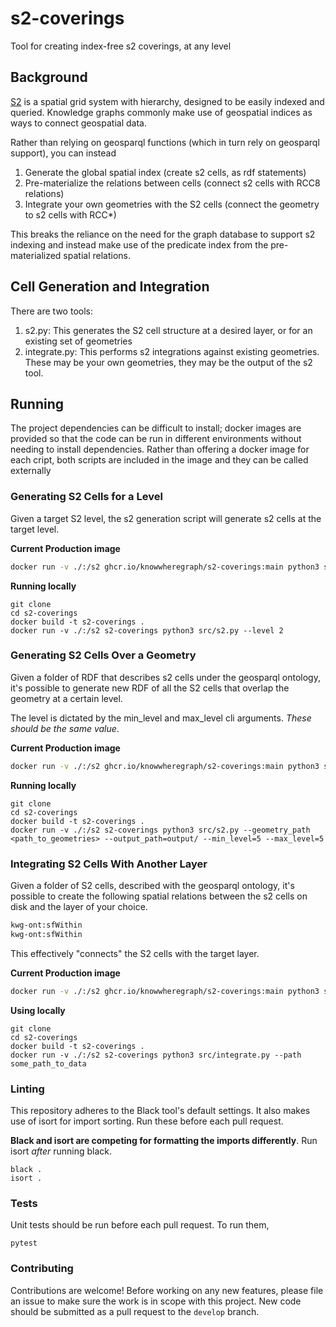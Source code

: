 # s2-coverings
Tool for creating index-free s2 coverings, at any level

## Background

[S2](http://s2geometry.io/) is a spatial grid system with hierarchy, designed to be easily indexed and queried. Knowledge graphs commonly make use of geospatial indices as ways to connect geospatial data.


Rather than relying on geosparql functions (which in turn rely on geosparql support), you can instead 
1. Generate the global spatial index (create s2 cells, as rdf statements)
2. Pre-materialize the relations between cells (connect s2 cells with RCC8 relations)
3. Integrate your own geometries with the S2 cells (connect the geometry to s2  cells with RCC*)

This breaks the reliance on the need for the graph database to support s2 indexing and instead make use of the predicate index from the pre-materialized spatial relations.

## Cell Generation and Integration

There are two tools:

1. s2.py: This generates the S2 cell structure at a desired layer, or for an existing set of geometries 
2. integrate.py: This performs s2 integrations against existing geometries. These may be your own geometries, they may be the output of the s2 tool. 


## Running
The project dependencies can be difficult to install; docker images are provided so that the code can be run in different environments without needing to install dependencies. Rather than offering a docker image for each cript, both scripts are included in the image and they can be called externally

### Generating S2 Cells for a Level

Given a target S2 level, the s2 generation script will generate s2 cells at the target level. 

**Current Production image**
```bash
docker run -v ./:/s2 ghcr.io/knowwheregraph/s2-coverings:main python3 src/s2.py --level <level>
```

**Running locally**
```commandline
git clone
cd s2-coverings
docker build -t s2-coverings .
docker run -v ./:/s2 s2-coverings python3 src/s2.py --level 2
```

### Generating S2 Cells Over a Geometry

Given a folder of RDF that describes s2 cells under the geosparql ontology, it's possible to generate new RDF of all the
S2 cells that overlap the geometry at a certain level.

The level is dictated by the min_level and max_level cli arguments. _These should be the same value_.

**Current Production image**
```bash
docker run -v ./:/s2 ghcr.io/knowwheregraph/s2-coverings:main python3 src/s2.py --path <path_to_geometries> --output_path=output/ --min_level=5 --max_level=5
```

**Running locally**
```commandline
git clone
cd s2-coverings
docker build -t s2-coverings .
docker run -v ./:/s2 s2-coverings python3 src/s2.py --geometry_path <path_to_geometries> --output_path=output/ --min_level=5 --max_level=5
```

### Integrating S2 Cells With Another Layer 

Given a folder of S2 cells, described with the geosparql ontology, it's possible to create the following spatial relations between the s2 cells
on disk and the layer of your choice.

```bash
kwg-ont:sfWithin
kwg-ont:sfWithin
```

This effectively "connects" the S2 cells with the target layer.

**Current Production image**
```bash
docker run -v ./:/s2 ghcr.io/knowwheregraph/s2-coverings:main python3 src/integrate.py --path <path to geometries>
```

**Using locally**
```commandline
git clone
cd s2-coverings
docker build -t s2-coverings .
docker run -v ./:/s2 s2-coverings python3 src/integrate.py --path some_path_to_data

```

### Linting

This repository adheres to the Black tool's default settings. It also makes use of isort for import sorting.  Run these before each pull request. 

**Black and isort are competing for formatting the imports differently**. Run isort _after_ running black.

```commandline
black .
isort .
```

### Tests

Unit tests should be run before each pull request. To run them,

`pytest`

### Contributing

Contributions are welcome! Before working on any new features, please file an issue to make sure the work is in scope with this project. New code should be submitted as a pull request to the `develop` branch.